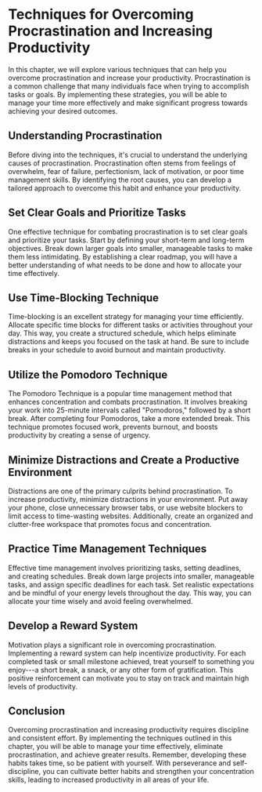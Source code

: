 Techniques for Overcoming Procrastination and Increasing Productivity
==============================================================================

In this chapter, we will explore various techniques that can help you overcome procrastination and increase your productivity. Procrastination is a common challenge that many individuals face when trying to accomplish tasks or goals. By implementing these strategies, you will be able to manage your time more effectively and make significant progress towards achieving your desired outcomes.

Understanding Procrastination
-----------------------------

Before diving into the techniques, it's crucial to understand the underlying causes of procrastination. Procrastination often stems from feelings of overwhelm, fear of failure, perfectionism, lack of motivation, or poor time management skills. By identifying the root causes, you can develop a tailored approach to overcome this habit and enhance your productivity.

Set Clear Goals and Prioritize Tasks
------------------------------------

One effective technique for combating procrastination is to set clear goals and prioritize your tasks. Start by defining your short-term and long-term objectives. Break down larger goals into smaller, manageable tasks to make them less intimidating. By establishing a clear roadmap, you will have a better understanding of what needs to be done and how to allocate your time effectively.

Use Time-Blocking Technique
---------------------------

Time-blocking is an excellent strategy for managing your time efficiently. Allocate specific time blocks for different tasks or activities throughout your day. This way, you create a structured schedule, which helps eliminate distractions and keeps you focused on the task at hand. Be sure to include breaks in your schedule to avoid burnout and maintain productivity.

Utilize the Pomodoro Technique
------------------------------

The Pomodoro Technique is a popular time management method that enhances concentration and combats procrastination. It involves breaking your work into 25-minute intervals called "Pomodoros," followed by a short break. After completing four Pomodoros, take a more extended break. This technique promotes focused work, prevents burnout, and boosts productivity by creating a sense of urgency.

Minimize Distractions and Create a Productive Environment
---------------------------------------------------------

Distractions are one of the primary culprits behind procrastination. To increase productivity, minimize distractions in your environment. Put away your phone, close unnecessary browser tabs, or use website blockers to limit access to time-wasting websites. Additionally, create an organized and clutter-free workspace that promotes focus and concentration.

Practice Time Management Techniques
-----------------------------------

Effective time management involves prioritizing tasks, setting deadlines, and creating schedules. Break down large projects into smaller, manageable tasks, and assign specific deadlines for each task. Set realistic expectations and be mindful of your energy levels throughout the day. This way, you can allocate your time wisely and avoid feeling overwhelmed.

Develop a Reward System
-----------------------

Motivation plays a significant role in overcoming procrastination. Implementing a reward system can help incentivize productivity. For each completed task or small milestone achieved, treat yourself to something you enjoy---a short break, a snack, or any other form of gratification. This positive reinforcement can motivate you to stay on track and maintain high levels of productivity.

Conclusion
----------

Overcoming procrastination and increasing productivity requires discipline and consistent effort. By implementing the techniques outlined in this chapter, you will be able to manage your time effectively, eliminate procrastination, and achieve greater results. Remember, developing these habits takes time, so be patient with yourself. With perseverance and self-discipline, you can cultivate better habits and strengthen your concentration skills, leading to increased productivity in all areas of your life.
